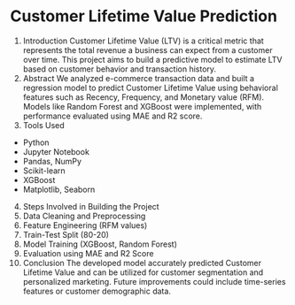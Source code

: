 # Customer Lifetime Value Prediction
1. Introduction
Customer Lifetime Value (LTV) is a critical metric that represents the total revenue a business can expect
from a customer over time. This project aims to build a predictive model to estimate LTV based on customer
behavior and transaction history.
2. Abstract
We analyzed e-commerce transaction data and built a regression model to predict Customer Lifetime Value
using behavioral features such as Recency, Frequency, and Monetary value (RFM). Models like Random
Forest and XGBoost were implemented, with performance evaluated using MAE and R2 score.
3. Tools Used
- Python
- Jupyter Notebook
- Pandas, NumPy
- Scikit-learn
- XGBoost
- Matplotlib, Seaborn
4. Steps Involved in Building the Project
1. Data Cleaning and Preprocessing
2. Feature Engineering (RFM values)
3. Train-Test Split (80-20)
4. Model Training (XGBoost, Random Forest)
5. Evaluation using MAE and R2 Score
5. Conclusion
The developed model accurately predicted Customer Lifetime Value and can be utilized for customer
segmentation and personalized marketing. Future improvements could include time-series features or
customer demographic data.
